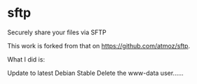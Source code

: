 # sftp
Securely share your files via SFTP

This work is forked from that on https://github.com/atmoz/sftp.

What I did is:

  Update to latest Debian Stable
  Delete the www-data user...... 
